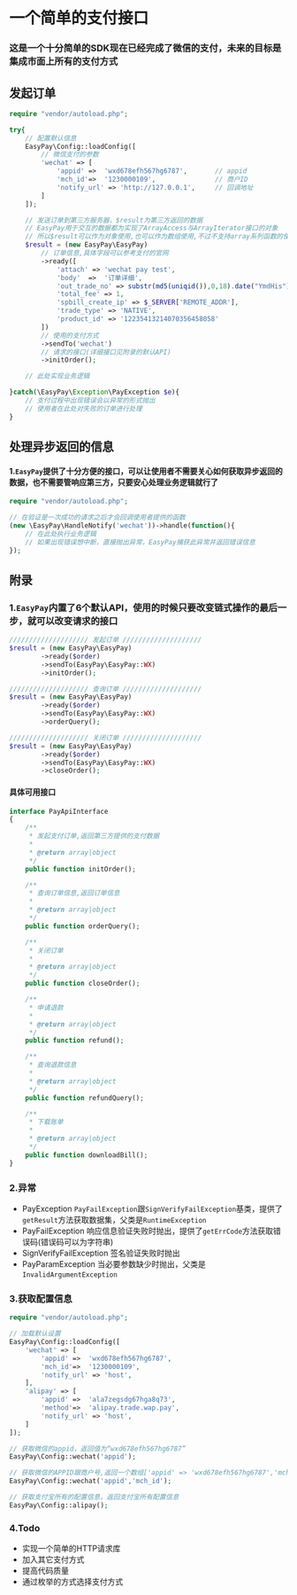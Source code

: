 一个简单的支付接口
=

### 这是一个十分简单的SDK现在已经完成了微信的支付，未来的目标是集成市面上所有的支付方式

## 发起订单
```php
require "vendor/autoload.php";

try{
    // 配置默认信息
    EasyPay\Config::loadConfig([
	    // 微信支付的参数
        'wechat' => [
            'appid' =>  'wxd678efh567hg6787',       // appid
            'mch_id'=>  '1230000109',               // 商户ID
            'notify_url' => 'http://127.0.0.1',     // 回调地址
        ]
    ]);

    // 发送订单到第三方服务器，$result为第三方返回的数据
    // EasyPay用于交互的数据都为实现了ArrayAccess与ArrayIterator接口的对象
	// 所以$result可以作为对象使用,也可以作为数组使用,不过不支持array系列函数的使用
    $result = (new EasyPay\EasyPay)
        // 订单信息,具体字段可以参考支付的官网
        ->ready([
            'attach' => 'wechat pay test',
            'body'  =>  '订单详细',
            'out_trade_no' => substr(md5(uniqid()),0,18).date("YmdHis"),
            'total_fee' => 1,
            'spbill_create_ip' => $_SERVER['REMOTE_ADDR'],
            'trade_type' => 'NATIVE',
            'product_id' => '12235413214070356458058'
        ])
        // 使用的支付方式
        ->sendTo('wechat')
        // 请求的接口(详细接口见附录的默认API)
        ->initOrder();

	// 此处实现业务逻辑

}catch(\EasyPay\Exception\PayException $e){
    // 支付过程中出现错误会以异常的形式抛出
    // 使用者在此处对失败的订单进行处理
}
```

## 处理异步返回的信息
#### 1.`EasyPay`提供了十分方便的接口，可以让使用者不需要关心如何获取异步返回的数据，也不需要管响应第三方，只要安心处理业务逻辑就行了

```php
require "vendor/autoload.php";

// 在验证是一次成功的请求之后才会回调使用者提供的函数
(new \EasyPay\HandleNotify('wechat'))->handle(function(){
    // 在此处执行业务逻辑
    // 如果出现错误想中断，直接抛出异常，EasyPay捕获此异常并返回错误信息
});
```

## 附录

### 1.`EasyPay`内置了6个默认API，使用的时候只要改变链式操作的最后一步，就可以改变请求的接口
```php
//////////////////// 发起订单 ////////////////////
$result = (new EasyPay\EasyPay)
        ->ready($order)
        ->sendTo(EasyPay\EasyPay::WX)
        ->initOrder();

//////////////////// 查询订单 ////////////////////
$result = (new EasyPay\EasyPay)
        ->ready($order)
        ->sendTo(EasyPay\EasyPay::WX)
        ->orderQuery();

//////////////////// 关闭订单 ////////////////////
$result = (new EasyPay\EasyPay)
        ->ready($order)
        ->sendTo(EasyPay\EasyPay::WX)
        ->closeOrder();
```
#### 具体可用接口
```php
interface PayApiInterface
{
    /**
     * 发起支付订单,返回第三方提供的支付数据
     *
     * @return array|object
     */
    public function initOrder();

    /**
     * 查询订单信息,返回订单信息
     *
     * @return array|object
     */
    public function orderQuery();

    /**
     * 关闭订单
     *
     * @return array|object
     */
    public function closeOrder();

    /**
     * 申请退款
     *
     * @return array|object
     */
    public function refund();

    /**
     * 查询退款信息
     *
     * @return array|object
     */
    public function refundQuery();

    /**
     * 下载账单
     *
     * @return array|object
     */
    public function downloadBill();
}
```

### 2.异常

* PayException `PayFailException`跟`SignVerifyFailException`基类，提供了`getResult`方法获取数据集，父类是`RuntimeException`
* PayFailException 响应信息验证失败时抛出，提供了`getErrCode`方法获取错误码(错误码可以为字符串)
* SignVerifyFailException 签名验证失败时抛出
* PayParamException 当必要参数缺少时抛出，父类是`InvalidArgumentException`


### 3.获取配置信息
```php
require "vendor/autoload.php";

// 加载默认设置
EasyPay\Config::loadConfig([
    'wechat' => [
        'appid' =>  'wxd678efh567hg6787',
        'mch_id'=>  '1230000109',
        'notify_url' => 'host',
    ],
    'alipay' => [
        'appid' =>  'ala7zegsdg67hga8q73',
        'method'=>  'alipay.trade.wap.pay',
        'notify_url' => 'host',
    ]
]);

// 获取微信的appid，返回值为“wxd678efh567hg6787”
EasyPay\Config::wechat('appid');

// 获取微信的APPID跟商户号,返回一个数组['appid' => 'wxd678efh567hg6787','mch_id' => '1230000109']
EasyPay\Config::wechat('appid','mch_id');

// 获取支付宝所有的配置信息，返回支付宝所有配置信息
EasyPay\Config::alipay();
```

### 4.Todo
* 实现一个简单的HTTP请求库
* 加入其它支付方式
* 提高代码质量
* 通过枚举的方式选择支付方式